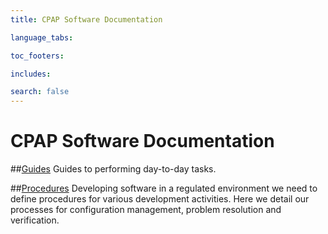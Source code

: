 ```yaml
---
title: CPAP Software Documentation

language_tabs:

toc_footers:

includes:

search: false
---
```


# CPAP Software Documentation

##[Guides](/Guides)
Guides to performing day-to-day tasks.

##[Procedures](/Procedures)
Developing software in a regulated environment we need to define procedures for various development activities. Here we detail our processes for configuration management, problem resolution and verification. 
